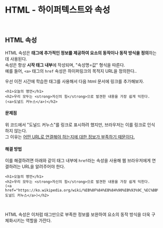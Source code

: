 # HTML - 하이퍼텍스트와 속성
<br>

## HTML 속성
HTML 속성은 **태그에 추가적인 정보를 제공하여 요소의 동작이나 동작 방식을 정의**하는 데 사용된다.  
속성은 항상 **시작 태그 내부**에 작성되며, "속성명=값" 형식을 따른다.  
예를 들어, `<a>` 태그의 `href` 속성은 하이퍼링크의 목적지 URL을 정의한다..

우선 이전 시간에 학습한 태그를 사용해서 다음 html 문서에 링크를 추가해보자.

```
<h1>오늘의 명언</h1>
<h2>우리 모두는 <strong>자신의 힘</strong>으로 발견한 내용을 가장 쉽게 익힌다. (<a>도널드 커누스</a>)</h2>
```
#### 문제점
위 코드에서 "도널드 커누스"를 링크로 표시하려 했지만, 브라우저는 이를 링크로 인식하지 않는다.  
그 이유는 <u>어떤 URL로 연결해야 하는지에 대한 정보가 부족하기 때문이다.</u>  

#### 해결 방법
이를 해결하려면 아래와 같이 태그 내부에 `href`라는 속성을 사용해 웹 브라우저에게 연결하려는 URL을 알려주어야 한다.
```
<h1>오늘의 명언</h1>
<h2>우리 모두는 <strong>자신의 힘</strong>으로 발견한 내용을 가장 쉽게 익힌다. (<a href="https://ko.wikipedia.org/wiki/%EB%8F%84%EB%84%90%EB%93%9C_%EC%BB%A4%EB%88%84%EC%8A%A4">도널드 커누스</a>)</h2>
```
<br>

HTML 속성은 이처럼 태그만으로 부족한 정보를 보완하여 요소의 동작 방식을 더욱 구체화시키는 역할을 가잔다.
